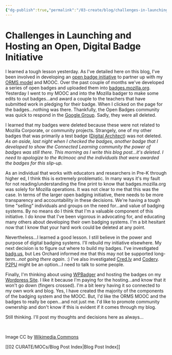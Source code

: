 ```yaml
---
{"dg-publish":true,"permalink":"/03-create/blog/challenges-in-launching-and-hosting-an-open-digital-badge-initiative/","title":"Challenges in Launching and Hosting an Open, Digital Badge Initiative","tags":["badges","mozilla","orms"]}
---
```


# Challenges in Launching and Hosting an Open, Digital Badge Initiative

I learned a tough lesson yesterday. As I've detailed here on this blog, I've been involved in developing an [open badge initiative](http://wiobyrne.com/tag/badges/) to partner up with my [ORMS model](http://wiobyrne.com/tag/orms/) and MOOC. Over the past couple of months we've developed a series of open badges and uploaded them into [badges.mozilla.org](https://badges.mozilla.org/). Yesterday I went to my MOOC and into the Mozilla badger to make some edits to out badges...and award a couple to the teachers that have submitted work in pledging for their badge. When I clicked on the page for the badges...nothing was there. Thankfully, the Open Badges community was quick to respond in the [Google Group](https://groups.google.com/forum/#!topic/openbadges/XRavUlTeZSY). Sadly, they were all deleted.

I learned that my badges were deleted because these were not related to Mozilla Corporate, or community projects. Strangely, one of my other badges that was primarily a test badge ([Digital Architect](https://badges.mozilla.org/en-US/badges/badge/Digital-Architect)) was not deleted. _As an aside, last night when I checked the badges, another badge that I developed to show the Connected Learning community the power of badges was still there. This morning as I write this blog post...it's deleted. I need to apologize to the #clmooc and the individuals that were awarded the badges for this slip-up._

As an individual that works with educators and researchers in Pre-K through higher ed, I think this is extremely problematic. In many ways it's my fault for not reading/understanding the fine print to know that badges.mozilla.org was solely for Mozilla operations. It was not clear to me that this was the case. In terms of the larger open badging initiative, there needs to be more transparency and accountability in these decisions. We're having a tough time "selling" individuals and groups on the need for...and value of badging systems. By no means do I think that I'm a valuable component of this initiative. I do know that I've been vigorous in advocating for, and educating many others about developing their own badging systems. I'm a bit hesitant now that I know that your hard work could be deleted at any point.

Nevertheless...I learned a good lesson. I still believe in the power and purpose of digital badging systems. I'll rebuild my initiative elsewhere. My next decision is to figure out where to build my badges. I've investigated [badg.us](http://badg.us/en-US/), but Les Orchard informed me that this may not be supported long-term..._not going there again_. :) I've also investigated [Cred.ly](https://credly.com/) and [Codery](http://gocodery.com/). [P2PU](https://p2pu.org/en/groups/how-do-i-make-a-badge/) might be an option...I need to talk to some people.

Finally, I'm thinking about using [WPBadger](http://wordpress.org/plugins/wpbadger/) and hosting the badges on my [Wordpress Site](http://dougbelshaw.com/blog/2012-07-25/howto-issue-openbadges-in-5-steps-using-wordpress-wpbadger/). I like it because I'm paying for the hosting...and know that it won't go down (fingers crossed). I'm a bit leery having it so connected to my own work and blog. Yes, I have created the majority of the components of the badging system and the MOOC. But, I'd like the ORMS MOOC and the badges to really be open...and not just me. I'd like to promote community ownership and don't know if this is evident if it comes through my blog.

Still thinking. I'll post my thoughts and decisions here as always...

 

Image CC by [Wikimedia Commons](http://commons.wikimedia.org/wiki/File:USS_Independence_(LCS_2)_building.jpg)

[[02 CURATE/MOCs/Blog Post Index\|Blog Post Index]]